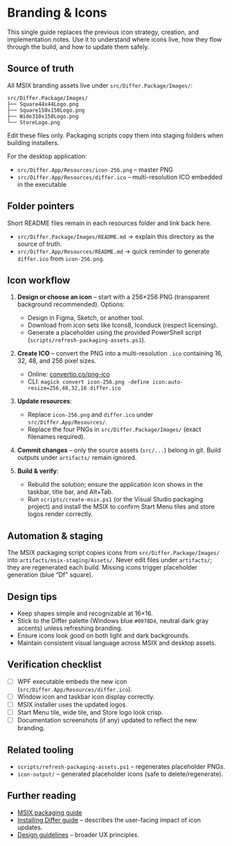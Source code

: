 # Branding & Icons

This single guide replaces the previous icon strategy, creation, and implementation notes. Use it to understand where icons live, how they flow through the build, and how to update them safely.

## Source of truth

All MSIX branding assets live under `src/Differ.Package/Images/`:

```
src/Differ.Package/Images/
├── Square44x44Logo.png
├── Square150x150Logo.png
├── Wide310x150Logo.png
└── StoreLogo.png
```

Edit these files only. Packaging scripts copy them into staging folders when building installers.

For the desktop application:

- `src/Differ.App/Resources/icon-256.png` – master PNG
- `src/Differ.App/Resources/differ.ico` – multi-resolution ICO embedded in the executable

## Folder pointers

Short README files remain in each resources folder and link back here.

- `src/Differ.Package/Images/README.md` → explain this directory as the source of truth.
- `src/Differ.App/Resources/README.md` → quick reminder to generate `differ.ico` from `icon-256.png`.

## Icon workflow

1. **Design or choose an icon** – start with a 256×256 PNG (transparent background recommended). Options:
   - Design in Figma, Sketch, or another tool.
   - Download from icon sets like Icons8, Iconduck (respect licensing).
   - Generate a placeholder using the provided PowerShell script (`scripts/refresh-packaging-assets.ps1`).

2. **Create ICO** – convert the PNG into a multi-resolution `.ico` containing 16, 32, 48, and 256 pixel sizes.
   - Online: [convertio.co/png-ico](https://convertio.co/png-ico)
   - CLI: `magick convert icon-256.png -define icon:auto-resize=256,48,32,16 differ.ico`

3. **Update resources**:
   - Replace `icon-256.png` and `differ.ico` under `src/Differ.App/Resources/`.
   - Replace the four PNGs in `src/Differ.Package/Images/` (exact filenames required).

4. **Commit changes** – only the source assets (`src/...`) belong in git. Build outputs under `artifacts/` remain ignored.

5. **Build & verify**:
   - Rebuild the solution; ensure the application icon shows in the taskbar, title bar, and Alt+Tab.
   - Run `scripts/create-msix.ps1` (or the Visual Studio packaging project) and install the MSIX to confirm Start Menu tiles and store logos render correctly.

## Automation & staging

The MSIX packaging script copies icons from `src/Differ.Package/Images/` into `artifacts/msix-staging/Assets/`. Never edit files under `artifacts/`; they are regenerated each build. Missing icons trigger placeholder generation (blue “Df” square).

## Design tips

- Keep shapes simple and recognizable at 16×16.
- Stick to the Differ palette (Windows blue `#0078D4`, neutral dark gray accents) unless refreshing branding.
- Ensure icons look good on both light and dark backgrounds.
- Maintain consistent visual language across MSIX and desktop assets.

## Verification checklist

- [ ] WPF executable embeds the new icon (`src/Differ.App/Resources/differ.ico`).
- [ ] Window icon and taskbar icon display correctly.
- [ ] MSIX installer uses the updated logos.
- [ ] Start Menu tile, wide tile, and Store logo look crisp.
- [ ] Documentation screenshots (if any) updated to reflect the new branding.

## Related tooling

- `scripts/refresh-packaging-assets.ps1` – regenerates placeholder PNGs.
- `icon-output/` – generated placeholder icons (safe to delete/regenerate).

## Further reading

- [MSIX packaging guide](../distribution/msix-packaging.md)
- [Installing Differ guide](../user-guide/installing-differ.md) – describes the user-facing impact of icon updates.
- [Design guidelines](../DESIGN_GUIDELINES.md) – broader UX principles.

